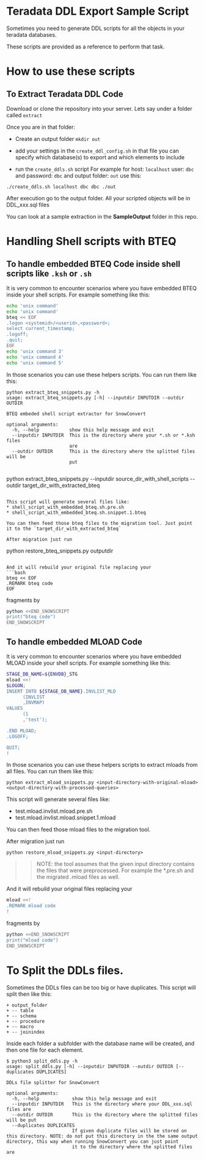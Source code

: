 
# Teradata DDL Export Sample Script

Sometimes you need to generate DDL scripts for all the objects in your
teradata databases.

These scripts are provided as a reference to perform that task.

# How to use these scripts

## To Extract Teradata DDL Code

Download or clone the repository into your server. Lets say under a folder called `extract`

Once you are in that folder:

- Create an output folder
`mkdir out`

- add your settings in the `create_ddl_config.sh` in that file you can specify which database(s) to export and which elements to include

- run the `create_ddls.sh` script
For example for host: `localhost` user: `dbc` and password: `dbc` and output folder: `out` use this:

```shell
./create_ddls.sh localhost dbc dbc ./out
```

After execution go to the output folder. All your scripted objects will be in DDL_xxx.sql files

You can look at a sample extraction in the **SampleOutput** folder in this repo.

# Handling Shell scripts with BTEQ

## To handle embedded BTEQ Code inside shell scripts like `.ksh` or `.sh` 

It is very common to encounter scenarios where you have embedded BTEQ inside your shell scripts.
For example something like this:

```bash
echo 'unix command'
echo 'unix command'
bteq << EOF
.logon <systemid>/<userid>,<password>;
select current_timestamp;
.logoff;
.quit;
EOF
echo 'unix command 3'
echo 'unix command 4'
echo 'unix command 5'
```

In those scenarios you can use these helpers scripts. You can run them like this:

```
python extract_bteq_snippets.py -h
usage: extract_bteq_snippets.py [-h] --inputdir INPUTDIR --outdir OUTDIR

BTEQ embeded shell script extractor for SnowConvert

optional arguments:
  -h, --help           show this help message and exit
  --inputdir INPUTDIR  This is the directory where your *.sh or *.ksh files
                       are
  --outdir OUTDIR      This is the directory where the splitted files will be
                       put


```
python extract_bteq_snippets.py --inputdir source_dir_with_shell_scripts --outdir target_dir_with_extracted_bteq 
```

This script will generate several files like:
* shell_script_with_embedded_bteq.sh.pre.sh
* shell_script_with_embedded_bteq.sh.snippet.1.bteq

You can then feed those bteq files to the migration tool. Just point it to the `target_dir_with_extracted_bteq`

After migration just run

```
python restore_bteq_snippets.py outputdir
```

And it will rebuild your original file replacing your 
```bash
bteq << EOF
.REMARK bteq code
EOF
```

fragments by 
```bash
python <<END_SNOWSCRIPT
print("bteq code")
END_SNOWSCRIPT
```
## To handle embedded MLOAD Code

It is very common to encounter scenarios where you have embedded MLOAD inside your shell scripts.
For example something like this:

```bash
STAGE_DB_NAME=${ENVDB}_STG
mload <<!
$LOGON;
INSERT INTO ${STAGE_DB_NAME}.INVLIST_MLD
      (INVLIST
      ,INVMAP) 
VALUES 
      (1
      ,'test');

.END MLOAD;
.LOGOFF;

QUIT;
!
```

In those scenarios you can use these helpers scripts to extract mloads from all files. You can run them like this:

```
python extract_mload_snippets.py <input-directory-with-original-mload> <output-directory-with-processed-queries>
```

This script will generate several files like:
* test.mload.invlist.mload.pre.sh
* test.mload.invlist.mload.snippet.1.mload

You can then feed those mload files to the migration tool.

After migration just run

```
python restore_mload_snippets.py <input-directory>
```
>> NOTE: the tool assumes that the given input directory contains the files that were preprocessed. For example the *.pre.sh and the migrated .mload files as well.


And it will rebuild your original files replacing your 
```bash
mload <<!
.REMARK mload code
!
```
fragments by 

```bash
python <<END_SNOWSCRIPT
print("mload code")
END_SNOWSCRIPT
```

# To Split the DDLs files.

Sometimes the DDLs files can be too big or have duplicates.
This script will split then like this:
```
+ output_folder
+ -- table
+ -- schema
+ -- procedure
+ -- macro
+ -- joinindex
```

Inside each folder a subfolder with the database name will be created, and then one file for each element.

```
$ python3 split_ddls.py -h
usage: split_ddls.py [-h] --inputdir INPUTDIR --outdir OUTDIR [--duplicates DUPLICATES]

DDLs file splitter for SnowConvert

optional arguments:
  -h, --help            show this help message and exit
  --inputdir INPUTDIR   This is the directory where your DDL_xxx.sql files are
  --outdir OUTDIR       This is the directory where the splitted files will be put
  --duplicates DUPLICATES
                        If given duplicate files will be stored on this directory. NOTE: do not put this directory in the the same output directory, this way when running SnowConvert you can just point
                        it to the directory where the splitted files are
```

